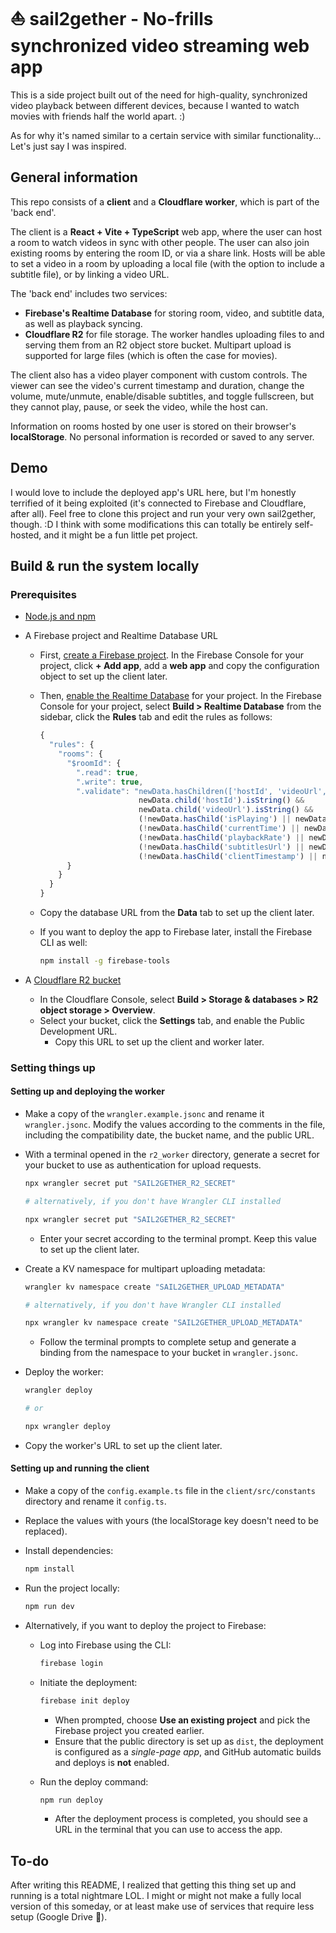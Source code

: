 # ⛵ sail2gether - No-frills synchronized video streaming web app

This is a side project built out of the need for high-quality, synchronized video playback between different devices, because I wanted to watch movies with friends half the world apart. :)

As for why it's named similar to a certain service with similar functionality... Let's just say I was inspired.

## General information

This repo consists of a **client** and a **Cloudflare worker**, which is part of the 'back end'.

The client is a **React + Vite + TypeScript** web app, where the user can host a room to watch videos in sync with other people. The user can also join existing rooms by entering the room ID, or via a share link. Hosts will be able to set a video in a room by uploading a local file (with the option to include a subtitle file), or by linking a video URL.

The 'back end' includes two services:

-   **Firebase's Realtime Database** for storing room, video, and subtitle data, as well as playback syncing.
-   **Cloudflare R2** for file storage. The worker handles uploading files to and serving them from an R2 object store bucket. Multipart upload is supported for large files (which is often the case for movies).

The client also has a video player component with custom controls. The viewer can see the video's current timestamp and duration, change the volume, mute/unmute, enable/disable subtitles, and toggle fullscreen, but they cannot play, pause, or seek the video, while the host can.

Information on rooms hosted by one user is stored on their browser's **localStorage**. No personal information is recorded or saved to any server.

## Demo

I would love to include the deployed app's URL here, but I'm honestly terrified of it being exploited (it's connected to Firebase and Cloudflare, after all). Feel free to clone this project and run your very own sail2gether, though. :D I think with some modifications this can totally be entirely self-hosted, and it might be a fun little pet project.

## Build & run the system locally

### Prerequisites

-   [Node.js and npm](https://docs.npmjs.com/downloading-and-installing-node-js-and-npm)
-   A Firebase project and Realtime Database URL

    -   First, [create a Firebase project](https://support.google.com/appsheet/answer/10104995?hl=en). In the Firebase Console for your project, click **+ Add app**, add a **web app** and copy the configuration object to set up the client later.
    -   Then, [enable the Realtime Database](https://firebase.google.com/docs/database/web/start) for your project. In the Firebase Console for your project, select **Build > Realtime Database** from the sidebar, click the **Rules** tab and edit the rules as follows:
    
        ```js
        {
          "rules": {
            "rooms": {
              "$roomId": {
                ".read": true,
                ".write": true,
                ".validate": "newData.hasChildren(['hostId', 'videoUrl', 'lastUpdate']) && 
                              newData.child('hostId').isString() && 
                              newData.child('videoUrl').isString() &&
                              (!newData.hasChild('isPlaying') || newData.child('isPlaying').isBoolean()) &&
                              (!newData.hasChild('currentTime') || newData.child('currentTime').isNumber()) &&
                              (!newData.hasChild('playbackRate') || newData.child('playbackRate').isNumber()) &&
                              (!newData.hasChild('subtitlesUrl') || newData.child('subtitlesUrl').isString()) &&
                              (!newData.hasChild('clientTimestamp') || newData.child('clientTimestamp').isNumber())"
              }
            }
          }
        }
        ```
    -   Copy the database URL from the **Data** tab to set up the client later.
    -   If you want to deploy the app to Firebase later, install the Firebase CLI as well:
    
        ```bash
        npm install -g firebase-tools
        ```

-   A [Cloudflare R2 bucket](https://workers.cloudflare.com/product/r2?utm_medium=cpc&utm_source=google&utm_campaign=2023-q4-acq-gbl-developers-r2-ge-general-paygo_mlt_all_g_search_bg_exp__dev&utm_content=r2&gclsrc=aw.ds&gad_source=1&gad_campaignid=20580233211&gbraid=0AAAAADnzVeRF97J9w8Q8HM0_jv7f0ebrR&gclid=CjwKCAjwx-zHBhBhEiwA7Kjq60r4HxObyUTO6YIts7YrmnJiGcIJBjC7824dVk6TXji0XAbiGEeeyxoCbOwQAvD_BwE)

    -   In the Cloudflare Console, select **Build > Storage & databases > R2 object storage > Overview**.
    -   Select your bucket, click the **Settings** tab, and enable the Public Development URL.
        -   Copy this URL to set up the client and worker later.

### Setting things up

#### Setting up and deploying the worker

-   Make a copy of the `wrangler.example.jsonc` and rename it `wrangler.jsonc`. Modify the values according to the comments in the file, including the compatibility date, the bucket name, and the public URL.
-   With a terminal opened in the `r2_worker` directory, generate a secret for your bucket to use as authentication for upload requests.

    ```bash
    npx wrangler secret put "SAIL2GETHER_R2_SECRET"

    # alternatively, if you don't have Wrangler CLI installed

    npx wrangler secret put "SAIL2GETHER_R2_SECRET"
    ```

    -   Enter your secret according to the terminal prompt. Keep this value to set up the client later.

-   Create a KV namespace for multipart uploading metadata:

    ```bash
    wrangler kv namespace create "SAIL2GETHER_UPLOAD_METADATA"

    # alternatively, if you don't have Wrangler CLI installed

    npx wrangler kv namespace create "SAIL2GETHER_UPLOAD_METADATA"
    ```

    -   Follow the terminal prompts to complete setup and generate a binding from the namespace to your bucket in `wrangler.jsonc`.

-   Deploy the worker:

    ```bash
    wrangler deploy

    # or

    npx wrangler deploy
    ```

-   Copy the worker's URL to set up the client later.

#### Setting up and running the client

-   Make a copy of the `config.example.ts` file in the `client/src/constants` directory and rename it `config.ts`.
-   Replace the values with yours (the localStorage key doesn't need to be replaced).
-   Install dependencies:

    ```bash
    npm install
    ```
-   Run the project locally:

    ```bash
    npm run dev
    ```
-   Alternatively, if you want to deploy the project to Firebase:

    -   Log into Firebase using the CLI:
    
        ```bash
        firebase login
        ```
    -   Initiate the deployment:

        ```bash
        firebase init deploy
        ```

        -   When prompted, choose **Use an existing project** and pick the Firebase project you created earlier.
        -   Ensure that the public directory is set up as `dist`, the deployment is configured as a _single-page app_, and GitHub automatic builds and deploys is **not** enabled.

    -   Run the deploy command:
    
        ```bash
        npm run deploy
        ```
        -   After the deployment process is completed, you should see a URL in the terminal that you can use to access the app.

## To-do

After writing this README, I realized that getting this thing set up and running is a total nightmare LOL. I might or might not make a fully local version of this someday, or at least make use of services that require less setup (Google Drive 👀).
